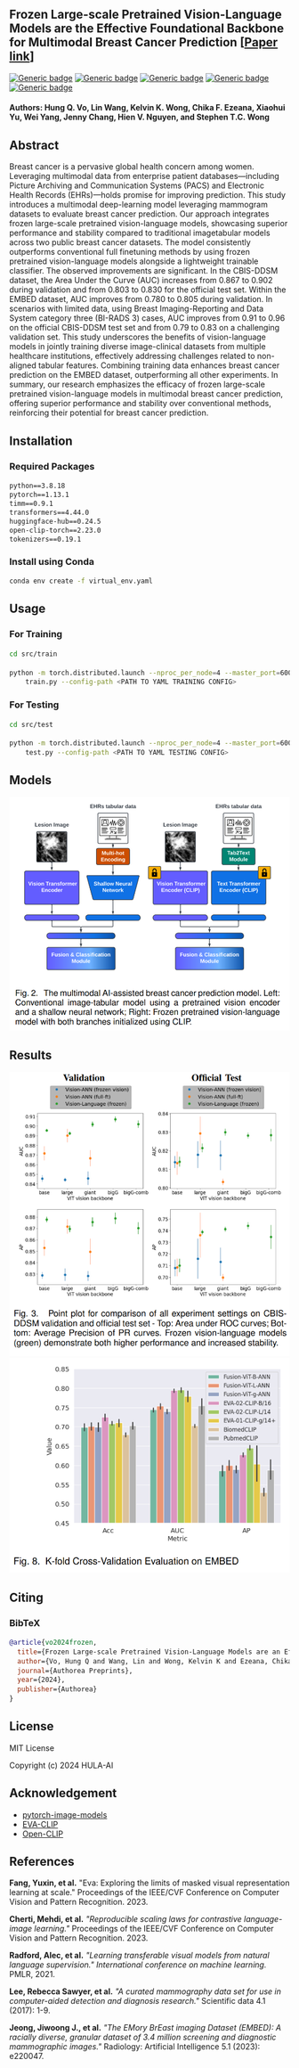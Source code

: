 ## Frozen Large-scale Pretrained Vision-Language Models are the Effective Foundational Backbone for Multimodal Breast Cancer Prediction [[Paper link](https://www.techrxiv.org/users/715048/articles/699670-frozen-large-scale-pretrained-vision-language-models-are-the-effective-foundational-backbone-for-multimodal-breast-cancer-prediction)]

[![Generic badge](https://img.shields.io/badge/python-3.8.18-blue.svg)](https://www.python.org/downloads/release/python-379/)
[![Generic badge](https://img.shields.io/badge/cuda-11.7-f0e22.svg)](https://developer.nvidia.com/cuda-10.1-download-archive-base)
[![Generic badge](https://img.shields.io/badge/pytorch-1.13.1-f50e22.svg)](https://pytorch.org/get-started/previous-versions/)
[![Generic badge](https://img.shields.io/badge/timm-0.9.1-e67e22.svg)](https://www.tensorflow.org/install)
[![Generic badge](https://img.shields.io/badge/transformers-4.44.0-f68.svg)](https://www.tensorflow.org/install)

#### Authors: Hung Q. Vo, Lin Wang, Kelvin K. Wong, Chika F. Ezeana, Xiaohui Yu, Wei Yang, Jenny Chang, Hien V. Nguyen, and Stephen T.C. Wong

## Abstract
Breast cancer is a pervasive global health
concern among women. Leveraging multimodal data from
enterprise patient databases—including Picture Archiving
and Communication Systems (PACS) and Electronic Health
Records (EHRs)—holds promise for improving prediction.
This study introduces a multimodal deep-learning model
leveraging mammogram datasets to evaluate breast cancer prediction. Our approach integrates frozen large-scale
pretrained vision-language models, showcasing superior
performance and stability compared to traditional imagetabular models across two public breast cancer datasets.
The model consistently outperforms conventional full finetuning methods by using frozen pretrained vision-language
models alongside a lightweight trainable classifier. The
observed improvements are significant. In the CBIS-DDSM
dataset, the Area Under the Curve (AUC) increases from
0.867 to 0.902 during validation and from 0.803 to 0.830
for the official test set. Within the EMBED dataset, AUC
improves from 0.780 to 0.805 during validation. In scenarios with limited data, using Breast Imaging-Reporting
and Data System category three (BI-RADS 3) cases, AUC
improves from 0.91 to 0.96 on the official CBIS-DDSM test
set and from 0.79 to 0.83 on a challenging validation set.
This study underscores the benefits of vision-language
models in jointly training diverse image-clinical datasets
from multiple healthcare institutions, effectively addressing
challenges related to non-aligned tabular features. Combining training data enhances breast cancer prediction on
the EMBED dataset, outperforming all other experiments. In
summary, our research emphasizes the efficacy of frozen
large-scale pretrained vision-language models in multimodal breast cancer prediction, offering superior performance and stability over conventional methods, reinforcing their potential for breast cancer prediction.

## Installation
### Required Packages
```
python==3.8.18
pytorch==1.13.1
timm==0.9.1
transformers==4.44.0
huggingface-hub==0.24.5
open-clip-torch==2.23.0
tokenizers==0.19.1
```
### Install using Conda
```sh
conda env create -f virtual_env.yaml
```

## Usage
### For Training
```sh
cd src/train

python -m torch.distributed.launch --nproc_per_node=4 --master_port=6006 \
    train.py --config-path <PATH TO YAML TRAINING CONFIG>
```
### For Testing
```sh
cd src/test

python -m torch.distributed.launch --nproc_per_node=4 --master_port=6006 \
    test.py --config-path <PATH TO YAML TESTING CONFIG>
```
## Models

![alt text](imgs/Multimodal_Framework.png)

## Results
![alt text](imgs/CBIS-DDSM_result.png)
![alt text](imgs/EMBED_crossval.png)

## Citing
### BibTeX
```bibtex
@article{vo2024frozen,
  title={Frozen Large-scale Pretrained Vision-Language Models are an Effective Foundational Backbone for Enhancing Multimodal Breast Cancer Risk Assessment},
  author={Vo, Hung Q and Wang, Lin and Wong, Kelvin K and Ezeana, Chika F and Yu, Xiaohui and Nguyen, Hien V and Wong, Stephen TC},
  journal={Authorea Preprints},
  year={2024},
  publisher={Authorea}
}
```

## License
MIT License

Copyright (c) 2024 HULA-AI

## Acknowledgement
* [pytorch-image-models](https://github.com/huggingface/pytorch-image-models)
* [EVA-CLIP](https://github.com/baaivision/EVA)
* [Open-CLIP](https://github.com/mlfoundations/open_clip/)
## References
**Fang, Yuxin, et al.** "Eva: Exploring the limits of masked visual representation learning at scale." Proceedings of the IEEE/CVF Conference on Computer Vision and Pattern Recognition. 2023.

**Cherti, Mehdi, et al.** *"Reproducible scaling laws for contrastive language-image learning."* Proceedings of the IEEE/CVF Conference on Computer Vision and Pattern Recognition. 2023.

**Radford, Alec, et al.** *"Learning transferable visual models from natural language supervision." International conference on machine learning.* PMLR, 2021.

**Lee, Rebecca Sawyer, et al.** *"A curated mammography data set for use in computer-aided detection and diagnosis research."* Scientific data 4.1 (2017): 1-9.

**Jeong, Jiwoong J., et al.** *"The EMory BrEast imaging Dataset (EMBED): A racially diverse, granular dataset of 3.4 million screening and diagnostic mammographic images."* Radiology: Artificial Intelligence 5.1 (2023): e220047.
